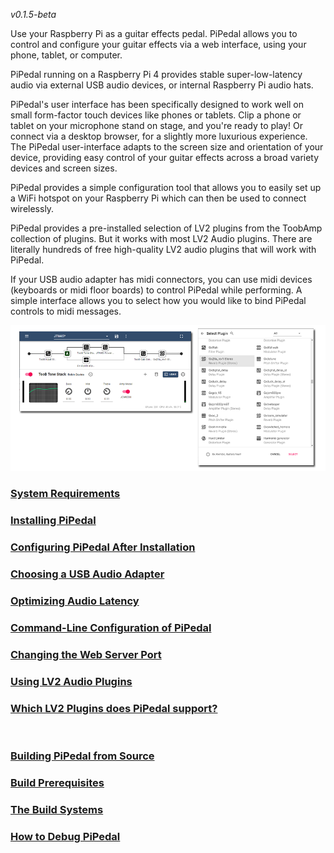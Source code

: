 

<i>v0.1.5-beta</i>


Use your Raspberry Pi as a guitar effects pedal. PiPedal allows you to control and configure your guitar effects via a web interface, using your phone, tablet, or computer. 

PiPedal running on a Raspberry Pi 4 provides stable super-low-latency audio via external USB audio devices, or internal Raspberry Pi audio hats.

PiPedal's user interface has been specifically designed to work well on small form-factor touch devices like phones or tablets. Clip a phone or tablet on your microphone stand on stage, and you're ready to play! Or connect via a desktop browser, for a slightly more luxurious experience. The PiPedal user-interface adapts to the screen size and orientation of your device, providing easy control of your guitar effects across a broad variety devices and screen sizes.

PiPedal provides a simple configuration tool that allows you to easily set up a WiFi hotspot on your Raspberry Pi which can then be used to connect wirelessly.

PiPedal provides a pre-installed selection of LV2 plugins from the ToobAmp collection of plugins. But it works with most LV2 Audio plugins. There are literally hundreds of free high-quality LV2 audio plugins that will work with PiPedal.  

If your USB audio adapter has midi connectors, you can use midi devices (keyboards or midi floor boards) to control PiPedal while performing. A simple interface allows you to select how you would like to bind PiPedal controls to midi messages. 

![Screenshot](PiPedalScreenshots.png)

### [System Requirements](SystemRequirements.md)
### [Installing PiPedal](Installing.md)
### [Configuring PiPedal After Installation](Configuring.md)
### [Choosing a USB Audio Adapter](ChoosingAUsbAudioAdapter.md)
### [Optimizing Audio Latency](AudioLatency.md)
### [Command-Line Configuration of PiPedal](CommandLine.md)
### [Changing the Web Server Port](ChangingTheWebServerPort.md)
### [Using LV2 Audio Plugins](UsingLv2Plugins.md)
### [Which LV2 Plugins does PiPedal support?](WhichLv2PluginsAreSupported.md)

 

### [Building PiPedal from Source](BuildingPiPedalFromSource.md)
### [Build Prerequisites](BuildPrerequisites.md)
### [The Build Systems](TheBuildSystem.md)
### [How to Debug PiPedal](Debugging.md)




